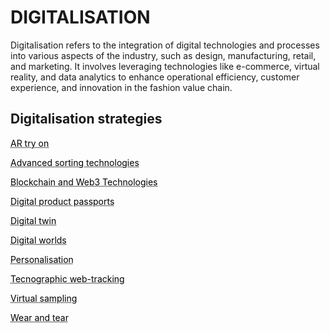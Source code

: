 # DIGITALISATION

Digitalisation refers to the integration of digital technologies and processes into various aspects of the industry, such as design, manufacturing, retail, and marketing. It involves leveraging technologies like e-commerce, virtual reality, and data analytics to enhance operational efficiency, customer experience, and innovation in the fashion value chain.

## Digitalisation strategies

<a href="http://circularloopholes.net/category/digitalization/AR%20try-on.html" style="color: black; text-decoration: underline;text-decoration-style: dotted;">AR try on</a>


<a href="http://circularloopholes.net/category/digitalization/Advanced%20sorting%20technologies.html" style="color: black; text-decoration: underline;text-decoration-style: dotted;">Advanced sorting technologies</a>

<a href="http://circularloopholes.net/category/digitalization/Blockchain%20and%20Web3%20Technologies.html" style="color: black; text-decoration: underline;text-decoration-style: dotted;">Blockchain and Web3 Technologies</a>

<a href="http://circularloopholes.net/category/digitalization/Digital%20Product%20Passports.html" style="color: black; text-decoration: underline;text-decoration-style: dotted;">Digital product passports</a>

<a href="http://circularloopholes.net/category/digitalization/Digital%20Twin.html" style="color: black; text-decoration: underline;text-decoration-style: dotted;">Digital twin</a>

<a href="http://circularloopholes.net/category/digitalization/Digital%20Worlds.html" style="color: black; text-decoration: underline;text-decoration-style: dotted;">Digital worlds</a>

<a href="http://circularloopholes.net/category/digitalization/Personalisation.html" style="color: black; text-decoration: underline;text-decoration-style: dotted;">Personalisation</a>


<a href="http://circularloopholes.net/category/digitalization/Tecnographic%20Web-Tracking.html" style="color: black; text-decoration: underline;text-decoration-style: dotted;">Tecnographic web-tracking</a>


<a href="[http://circularloopholes.net/category/digitalization/AR%20try-on.html](http://circularloopholes.net/category/digitalization/Virtual%20Sampling.html)" style="color: black; text-decoration: underline;text-decoration-style: dotted;"> Virtual sampling</a>


<a href="[https://circularloopholes.net/category/digitalization/Wear%20and%20tear.html](http://circularloopholes.net/category/digitalization/Virtual%20Sampling.html)" style="color: black; text-decoration: underline;text-decoration-style: dotted;"> Wear and tear</a>

